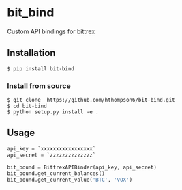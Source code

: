 # bit_bind
Custom API bindings for bittrex

## Installation
```
$ pip install bit-bind
```

### Install from source
```
$ git clone  https://github.com/hthompson6/bit-bind.git
$ cd bit-bind
$ python setup.py install -e .
```

## Usage
```python
api_key = `xxxxxxxxxxxxxxxxx`
api_secret = `zzzzzzzzzzzzzz`

bit_bound = BittrexAPIBinder(api_key, api_secret)
bit_bound.get_current_balances()
bit_bound.get_current_value('BTC', 'VOX')
```
